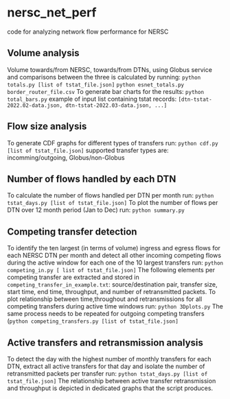 # nersc_net_perf
code for analyzing network flow performance for NERSC

## Volume analysis
Volume towards/from NERSC, towards/from DTNs, using Globus service and comparisons between the three is calculated by running:
`python totals.py [list of tstat_file.json]`
`python esnet_totals.py border_router_file.csv`
To generate bar charts for the results: 
`python total_bars.py`
example of input list containing tstat records:
`[dtn-tstat-2022.02-data.json, dtn-tstat-2022.03-data.json, ...]`
## Flow size analysis
To generate CDF graphs for different types of transfers run:
`python cdf.py [list of tstat_file.json]`
supported transfer types are: incomming/outgoing, Globus/non-Globus

## Number of flows handled by each DTN
To calculate the number of flows handled per DTN per month run:
`python tstat_days.py [list of tstat_file.json]`
To plot the number of flows per DTN over 12 month period (Jan to Dec) run:
`python summary.py`

## Competing transfer detection
To identify the ten largest (in terms of volume)
ingress and egress flows for each NERSC DTN per month and detect all
other incoming competing flows during the active window for each one
of the 10 largest transfers run:
`python competing_in.py [ list of tstat_file.json]`
 The following elements per competing transfer are extracted and stored in `competing_transfer_in_example.txt`: source/destination pair, transfer size, start time, end time, throughput, and number of retransmitted packets.
 To plot relationship between time,throughout and retransmissions for all competing transfers during active time windows run:
 `python 3Dplots.py`
 The same process needs to be repeated for outgoing competing transfers (`python competing_transfers.py [list of tstat_file.json]`

 ## Active transfers and retransmission analysis
To detect the day with the highest number of monthly transfers for each DTN, extract all active transfers for that day and isolate the number of retransmitted packets per transfer run:
`python tstat_days.py [list of tstat_file.json]`
The relationship between active transfer retransmission and throughput is depicted in dedicated graphs that the script produces.
